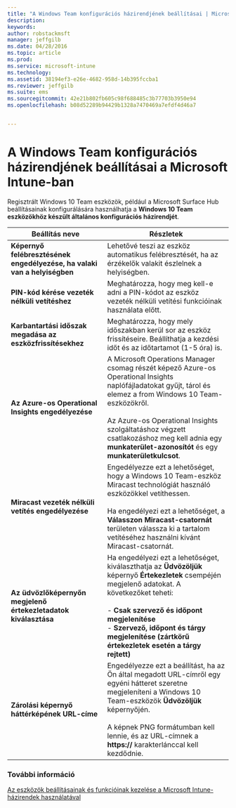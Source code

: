 ```yaml
---
title: "A Windows Team konfigurációs házirendjének beállításai | Microsoft Intune"
description: 
keywords: 
author: robstackmsft
manager: jeffgilb
ms.date: 04/28/2016
ms.topic: article
ms.prod: 
ms.service: microsoft-intune
ms.technology: 
ms.assetid: 38194ef3-e26e-4682-958d-14b395fccba1
ms.reviewer: jeffgilb
ms.suite: ems
ms.sourcegitcommit: 42e21b802fb605c98f688485c3b77703b3950e94
ms.openlocfilehash: b08d52289b94429b1328a7470469a7efdf4d46a7


---
```


# A Windows Team konfigurációs házirendjének beállításai a Microsoft Intune-ban
Regisztrált Windows 10 Team eszközök, például a Microsoft Surface Hub beállításainak konfigurálására használhatja a **Windows 10 Team eszközökhöz készült általános konfigurációs házirendjét**.

|Beállítás neve|Részletek|
|----------------|-----------|
|**Képernyő felébresztésének engedélyezése, ha valaki van a helyiségben**|Lehetővé teszi az eszköz automatikus felébresztését, ha az érzékelők valakit észlelnek a helyiségben.|
|**PIN-kód kérése vezeték nélküli vetítéshez**|Meghatározza, hogy meg kell-e adni a PIN-kódot az eszköz vezeték nélküli vetítési funkcióinak használata előtt.|
|**Karbantartási időszak megadása az eszközfrissítésekhez**|Meghatározza, hogy mely időszakban kerül sor az eszköz frissítéseire. Beállíthatja a kezdési időt és az időtartamot (1-5 óra) is.|
|**Az Azure-os Operational Insights engedélyezése**|A Microsoft Operations Manager csomag részét képező Azure-os Operational Insights naplófájladatokat gyűjt, tárol és elemez a from Windows 10 Team-eszközökről.<br /><br />Az Azure-os Operational Insights szolgáltatáshoz végzett csatlakozáshoz meg kell adnia egy **munkaterület-azonosítót** és egy **munkaterületkulcsot**.|
|**Miracast vezeték nélküli vetítés engedélyezése**|Engedélyezze ezt a lehetőséget, hogy a Windows 10 Team-eszköz Miracast technológiát használó eszközökkel vetíthessen.<br /><br />Ha engedélyezi ezt a lehetőséget, a **Válasszon Miracast-csatornát** területen válassza ki a tartalom vetítéséhez használni kívánt Miracast-csatornát.|
|**Az üdvözlőképernyőn megjelenő értekezletadatok kiválasztása**|Ha engedélyezi ezt a lehetőséget, kiválaszthatja az **Üdvözöljük** képernyő **Értekezletek** csempéjén megjelenő adatokat. A következőket teheti:<br /><br />-   **Csak szervező és időpont megjelenítése**<br />-   **Szervező, időpont és tárgy megjelenítése (zártkörű értekezletek esetén a tárgy rejtett)**|
|**Zárolási képernyő háttérképének URL-címe**|Engedélyezze ezt a beállítást, ha az Ön által megadott URL-címről egy egyéni hátteret szeretne megjeleníteni a Windows 10 Team-eszközök **Üdvözöljük** képernyőjén.<br /><br />A képnek PNG formátumban kell lennie, és az URL-címnek a **https://** karakterlánccal kell kezdődnie.|


### További információ
[Az eszközök beállításainak és funkcióinak kezelése a Microsoft Intune-házirendek használatával](manage-settings-and-features-on-your-devices-with-microsoft-intune-policies.md)




<!--HONumber=Jun16_HO4-->


